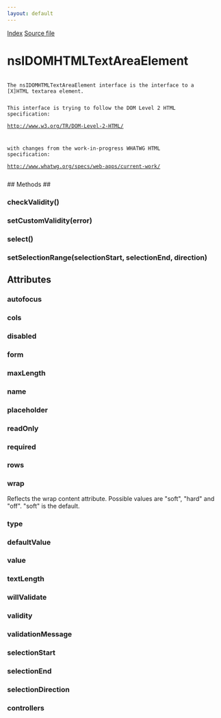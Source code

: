 ```yaml
---
layout: default
---
```

<div id='links'><a href="../index.html">Index</a>
<a href="http://dxr.mozilla.org/mozilla-central/source/dom/interfaces/html/nsIDOMHTMLTextAreaElement.idl">Source file</a>
</div>

# nsIDOMHTMLTextAreaElement #
<code>  
The nsIDOMHTMLTextAreaElement interface is the interface to a  
[X]HTML textarea element.  
  
This interface is trying to follow the DOM Level 2 HTML specification:  
http://www.w3.org/TR/DOM-Level-2-HTML/  
  
with changes from the work-in-progress WHATWG HTML specification:  
http://www.whatwg.org/specs/web-apps/current-work/  
  
</code>
## Methods ##

### checkValidity() ###

### setCustomValidity(error) ###

### select() ###

### setSelectionRange(selectionStart, selectionEnd, direction) ###

## Attributes ##

### autofocus ###

### cols ###

### disabled ###

### form ###

### maxLength ###

### name ###

### placeholder ###

### readOnly ###

### required ###

### rows ###

### wrap ###
  
Reflects the wrap content attribute. Possible values are "soft", "hard" and  
"off". "soft" is the default.  
  

### type ###

### defaultValue ###

### value ###

### textLength ###

### willValidate ###

### validity ###

### validationMessage ###

### selectionStart ###

### selectionEnd ###

### selectionDirection ###

### controllers ###
